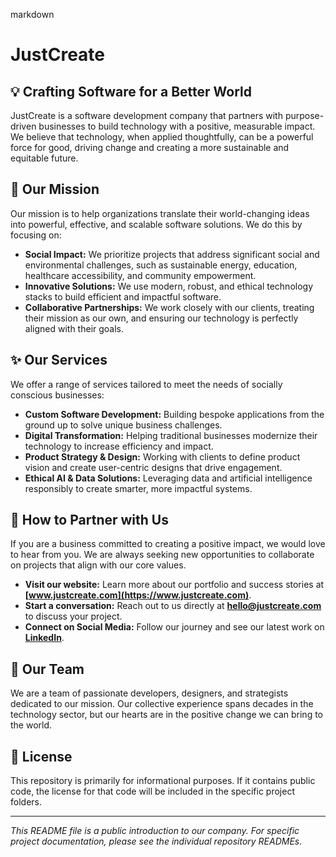 markdown
# JustCreate

## 💡 Crafting Software for a Better World

JustCreate is a software development company that partners with purpose-driven businesses to build technology with a positive, measurable impact. We believe that technology, when applied thoughtfully, can be a powerful force for good, driving change and creating a more sustainable and equitable future.

## 🚀 Our Mission

Our mission is to help organizations translate their world-changing ideas into powerful, effective, and scalable software solutions. We do this by focusing on:
*   **Social Impact:** We prioritize projects that address significant social and environmental challenges, such as sustainable energy, education, healthcare accessibility, and community empowerment.
*   **Innovative Solutions:** We use modern, robust, and ethical technology stacks to build efficient and impactful software.
*   **Collaborative Partnerships:** We work closely with our clients, treating their mission as our own, and ensuring our technology is perfectly aligned with their goals.

## ✨ Our Services

We offer a range of services tailored to meet the needs of socially conscious businesses:
*   **Custom Software Development:** Building bespoke applications from the ground up to solve unique business challenges.
*   **Digital Transformation:** Helping traditional businesses modernize their technology to increase efficiency and impact.
*   **Product Strategy & Design:** Working with clients to define product vision and create user-centric designs that drive engagement.
*   **Ethical AI & Data Solutions:** Leveraging data and artificial intelligence responsibly to create smarter, more impactful systems.

## 🤝 How to Partner with Us

If you are a business committed to creating a positive impact, we would love to hear from you. We are always seeking new opportunities to collaborate on projects that align with our core values.

*   **Visit our website:** Learn more about our portfolio and success stories at **[www.justcreate.com](https://www.justcreate.com)**.
*   **Start a conversation:** Reach out to us directly at **[hello@justcreate.com](mailto:hello@justcreate.com)** to discuss your project.
*   **Connect on Social Media:** Follow our journey and see our latest work on **[LinkedIn](https://www.linkedin.com/company/justcreate)**.

## 👥 Our Team

We are a team of passionate developers, designers, and strategists dedicated to our mission. Our collective experience spans decades in the technology sector, but our hearts are in the positive change we can bring to the world.

## 📄 License

This repository is primarily for informational purposes. If it contains public code, the license for that code will be included in the specific project folders.

---

*This README file is a public introduction to our company. For specific project documentation, please see the individual repository READMEs.*
